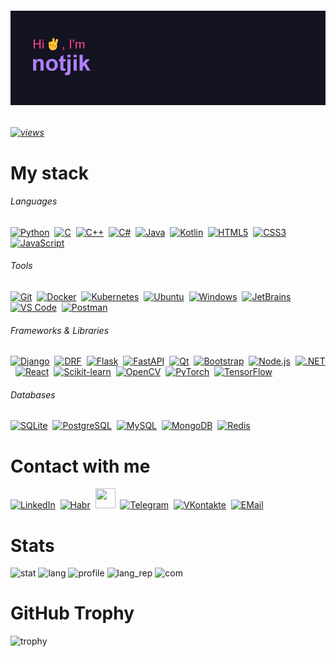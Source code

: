 ###### [![image](header.png)](https://github.com/notjik)
###### [![views](https://komarev.com/ghpvc/?username=notjik&color=fe428e&style=flat)](https://komarev.com/ghpvc/?username=notjik&color=bf91f3&style=flat)


# My stack

###### Languages
<p class="languages">
  <!-- Python -->
  <a href="https://python.org/"><img height="32" width="32" src="https://cdn.jsdelivr.net/gh/devicons/devicon/icons/python/python-original.svg" alt="Python"/></a>&nbsp;
  <!-- C -->
  <a href="https://iso.org/standard/74528.html"><img height="32" width="32" src="https://cdn.jsdelivr.net/gh/devicons/devicon/icons/c/c-original.svg" alt="C"/></a>&nbsp;
  <!-- C++ -->
  <a href="https://isocpp.org/"><img height="32" width="32" src="https://cdn.jsdelivr.net/gh/devicons/devicon/icons/cplusplus/cplusplus-original.svg" alt="C++"/></a>&nbsp;
  <!-- C# -->
  <a href="https://dotnet.microsoft.com/"><img height="32" width="32" src="https://cdn.jsdelivr.net/gh/devicons/devicon/icons/csharp/csharp-original.svg" alt="C#"/></a>&nbsp;
  <!-- Java -->
  <a href="https://java.com/"><img height="32" width="32" src="https://cdn.jsdelivr.net/gh/devicons/devicon/icons/java/java-original.svg" alt="Java"/></a>&nbsp;
  <!-- Kotlin -->
  <a href="https://kotlinlang.org/"><img height="32" width="32" src="https://cdn.jsdelivr.net/gh/devicons/devicon/icons/kotlin/kotlin-original.svg" alt="Kotlin"/></a>&nbsp;
  <!-- HTML5 -->
  <a href="https://www.w3.org/html/"><img height="32" width="32" src="https://cdn.jsdelivr.net/gh/devicons/devicon/icons/html5/html5-original.svg" alt="HTML5"/></a>&nbsp;
  <!-- CSS3 -->
  <a href="https://www.w3.org/Style/CSS/"><img height="32" width="32" src="https://cdn.jsdelivr.net/gh/devicons/devicon/icons/css3/css3-original.svg" alt="CSS3"/></a>&nbsp;
  <!-- JavaScript -->
  <a href="https://developer.mozilla.org/en-US/docs/Web/JavaScript"><img height="32" width="32" src="https://cdn.jsdelivr.net/gh/devicons/devicon/icons/javascript/javascript-original.svg" alt="JavaScript"/></a>&nbsp;
</p>

###### Tools
<p class="tools">
  <!-- Git -->
  <a href="https://git-scm.com/"><img height="32" width="32" src="https://cdn.jsdelivr.net/gh/devicons/devicon/icons/git/git-original.svg" alt="Git"/></a>&nbsp;
  <!-- Docker -->
  <a href="https://docker.com/"><img height="32" width="32" src="https://cdn.jsdelivr.net/gh/devicons/devicon/icons/docker/docker-original.svg" alt="Docker"/></a>&nbsp;
  <!-- Kubernetes -->
  <a href="https://kubernetes.io/"><img height="32" width="32" src="https://cdn.jsdelivr.net/gh/devicons/devicon/icons/kubernetes/kubernetes-original.svg" alt="Kubernetes"/></a>&nbsp;
  <!-- Ubuntu -->
  <a href="https://ubuntu.com/"><img height="32" width="32" src="https://cdn.jsdelivr.net/gh/devicons/devicon/icons/ubuntu/ubuntu-original.svg" alt="Ubuntu"/></a>&nbsp;
  <!-- Windows -->
  <a href="https://www.microsoft.com/windows"><img height="32" width="32" src="https://cdn.jsdelivr.net/gh/devicons/devicon/icons/windows8/windows8-original.svg" alt="Windows"/></a>&nbsp;
  <!-- JetBrains -->
  <a href="https://jetbrains.com/"><img height="32" width="32" src="https://cdn.jsdelivr.net/gh/devicons/devicon/icons/jetbrains/jetbrains-original.svg" alt="JetBrains"/></a>&nbsp;
  <!-- Visual Studio Code -->
  <a href="https://code.visualstudio.com/"><img height="32" width="32" src="https://cdn.jsdelivr.net/gh/devicons/devicon/icons/vscode/vscode-original.svg" alt="VS Code"/></a>&nbsp;
  <!-- Postman -->
  <a href="https://postman.com/"><img height="32" width="32" src="https://cdn.jsdelivr.net/gh/devicons/devicon/icons/postman/postman-original.svg" alt="Postman"/></a>&nbsp;
</p>

###### Frameworks & Libraries
<p class="frameworks">
  <!-- Django -->
  <a href="https://djangoproject.com/"><img height="32" width="32" src="https://cdn.jsdelivr.net/gh/devicons/devicon/icons/django/django-plain.svg" alt="Django"/></a>&nbsp;
  <!-- Django REST Framework (DRF) -->
  <a href="https://www.django-rest-framework.org/"><img height="32" width="32" src="https://cdn.jsdelivr.net/gh/devicons/devicon/icons/djangorest/djangorest-original.svg" alt="DRF"/></a>&nbsp;
  <!-- Flask -->
  <a href="https://flask.palletsprojects.com/"><img height="32" width="32" src="https://cdn.jsdelivr.net/gh/devicons/devicon/icons/flask/flask-original.svg" alt="Flask"/></a>&nbsp;
  <!-- FastAPI -->
  <a href="https://fastapi.tiangolo.com/"><img height="32" width="32" src="https://cdn.jsdelivr.net/gh/devicons/devicon/icons/fastapi/fastapi-original.svg" alt="FastAPI"/></a>&nbsp;
  <!-- Qt (для PyQT) -->
  <a href="https://qt.io/"><img height="32" width="32" src="https://cdn.jsdelivr.net/gh/devicons/devicon/icons/qt/qt-original.svg" alt="Qt"/></a>&nbsp;
  <!-- Bootstrap -->
  <a href="https://getbootstrap.com/"><img height="32" width="32" src="https://cdn.jsdelivr.net/gh/devicons/devicon/icons/bootstrap/bootstrap-original.svg" alt="Bootstrap"/></a>&nbsp;
  <!-- Node.js -->
  <a href="https://nodejs.org/"><img height="32" width="32" src="https://cdn.jsdelivr.net/gh/devicons/devicon/icons/nodejs/nodejs-original.svg" alt="Node.js"/></a>&nbsp;
  <!-- .NET Framework -->
  <a href="https://dotnet.microsoft.com/"><img height="32" width="32" src="https://cdn.jsdelivr.net/gh/devicons/devicon/icons/dot-net/dot-net-original.svg" alt=".NET"/></a>&nbsp;
  <!-- React -->
  <a href="https://react.dev/"><img height="32" width="32" src="https://cdn.jsdelivr.net/gh/devicons/devicon/icons/react/react-original.svg" alt="React"/></a>&nbsp;
  <!-- Scikit-learn -->
  <a href="https://scikit-learn.org/"><img height="32" width="32" src="https://cdn.jsdelivr.net/gh/devicons/devicon/icons/scikitlearn/scikitlearn-original.svg" alt="Scikit-learn"/></a>&nbsp;
  <!-- OpenCV -->
  <a href="https://opencv.org/"><img height="32" width="32" src="https://cdn.jsdelivr.net/gh/devicons/devicon/icons/opencv/opencv-original.svg" alt="OpenCV"/></a>&nbsp;
  <!-- PyTorch -->
  <a href="https://pytorch.org/"><img height="32" width="32" src="https://cdn.jsdelivr.net/gh/devicons/devicon/icons/pytorch/pytorch-original.svg" alt="PyTorch"/></a>&nbsp;
  <!-- TensorFlow -->
  <a href="https://tensorflow.org/"><img height="32" width="32" src="https://cdn.jsdelivr.net/gh/devicons/devicon/icons/tensorflow/tensorflow-original.svg" alt="TensorFlow"/></a>&nbsp;
</p>

###### Databases
<p class="databases">
  <!-- SQLite -->
  <a href="https://sqlite.org/"><img height="32" width="32" src="https://cdn.jsdelivr.net/gh/devicons/devicon/icons/sqlite/sqlite-original.svg" alt="SQLite"/></a>&nbsp;
  <!-- PostgreSQL -->
  <a href="https://postgresql.org/"><img height="32" width="32" src="https://cdn.jsdelivr.net/gh/devicons/devicon/icons/postgresql/postgresql-original.svg" alt="PostgreSQL"/></a>&nbsp;
  <!-- MySQL -->
  <a href="https://mysql.com/"><img height="32" width="32" src="https://cdn.jsdelivr.net/gh/devicons/devicon/icons/mysql/mysql-original.svg" alt="MySQL"/></a>&nbsp;
  <!-- MongoDB -->
  <a href="https://mongodb.com/"><img height="32" width="32" src="https://cdn.jsdelivr.net/gh/devicons/devicon/icons/mongodb/mongodb-original.svg" alt="MongoDB"/></a>&nbsp;
  <!-- Redis -->
  <a href="https://redis.io/"><img height="32" width="32" src="https://cdn.jsdelivr.net/gh/devicons/devicon/icons/redis/redis-original.svg" alt="Redis"/></a>&nbsp;
</p>


# Contact with me
<p class="contacts">
  <a href="https://linkedin.com/in/notjik"><img height="32" width="32" src="https://linkedin.com/favicon.ico" alt="LinkedIn"/></a>&nbsp;
  <a href="https://habr.com/users/notjik"><img height="32" width="32" src="https://habr.com/favicon.ico"  alt="Habr"/></a>&nbsp;
  <a href="https://gitlab.com/notjik"><img height="32" width="32" src="https://gitlab.com/favicon.ico"/></a>&nbsp;
  <a href="https://t.me/notjik/"><img height="32" width="32" src="https://telegram.org/favicon.ico" alt="Telegram"/></a>&nbsp;
  <a href="https://vk.com/notjik"><img height="32" width="32" src="https://vk.com/favicon.ico" alt="VKontakte"/></a>&nbsp;
  <a href="mailto:notjik@ro.ru?subject=#FromGitHub "><img height="32" width="32" src="https://mail.ru/favicon.ico" alt="EMail"/></a>&nbsp;
</p>

# Stats
![stat](https://github-readme-stats.vercel.app/api?username=notjik&show_icons=true&theme=radical&hide_border=true&text_bold=false)
![lang](https://github-readme-stats.vercel.app/api/top-langs/?username=notjik&layout=compact&theme=radical&hide_border=true&text_bold=false&langs_count=8)
![profile](https://github-profile-summary-cards.vercel.app/api/cards/profile-details?username=notjik&theme=radical)
![lang_rep](https://github-profile-summary-cards.vercel.app/api/cards/repos-per-language?username=notjik&theme=radical)
![com](https://github-profile-summary-cards.vercel.app/api/cards/productive-time?username=notjik&theme=radical&utcOffset=5)



# GitHub Trophy
![trophy](https://github-profile-trophy.vercel.app/?username=notjik&theme=radical&no-frame=true&margin-w=10)
